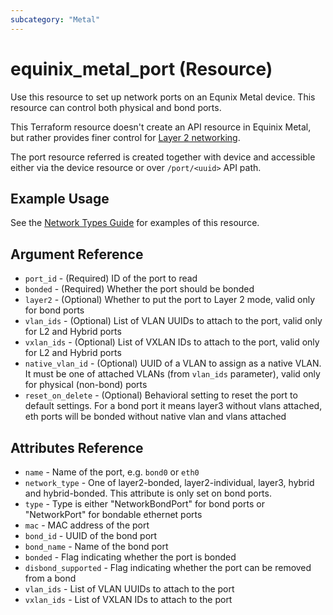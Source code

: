 ```yaml
---
subcategory: "Metal"
---
```


# equinix_metal_port (Resource)

Use this resource to set up network ports on an Equnix Metal device. This resource can control both physical and bond ports.

This Terraform resource doesn't create an API resource in Equinix Metal, but rather provides finer control for [Layer 2 networking](https://metal.equinix.com/developers/docs/layer2-networking/).

The port resource referred is created together with device and accessible either via the device resource or over `/port/<uuid>` API path.

## Example Usage

See the [Network Types Guide](../guides/network_types.md) for examples of this resource.

## Argument Reference

* `port_id` - (Required) ID of the port to read
* `bonded` - (Required) Whether the port should be bonded
* `layer2` - (Optional) Whether to put the port to Layer 2 mode, valid only for bond ports
* `vlan_ids` - (Optional) List of VLAN UUIDs to attach to the port, valid only for L2 and Hybrid ports
* `vxlan_ids` - (Optional) List of VXLAN IDs to attach to the port, valid only for L2 and Hybrid ports
* `native_vlan_id` - (Optional) UUID of a VLAN to assign as a native VLAN. It must be one of attached VLANs (from `vlan_ids` parameter), valid only for physical (non-bond) ports
* `reset_on_delete` - (Optional) Behavioral setting to reset the port to default settings. For a bond port it means layer3 without vlans attached, eth ports will be bonded without native vlan and vlans attached

## Attributes Reference

* `name` - Name of the port, e.g. `bond0` or `eth0`
* `network_type` - One of layer2-bonded, layer2-individual, layer3, hybrid and hybrid-bonded. This attribute is only set on bond ports.
* `type` - Type is either "NetworkBondPort" for bond ports or "NetworkPort" for bondable ethernet ports
* `mac` - MAC address of the port
* `bond_id` - UUID of the bond port
* `bond_name` - Name of the bond port
* `bonded` - Flag indicating whether the port is bonded
* `disbond_supported` - Flag indicating whether the port can be removed from a bond
* `vlan_ids` - List of VLAN UUIDs to attach to the port
* `vxlan_ids` - List of VXLAN IDs to attach to the port

